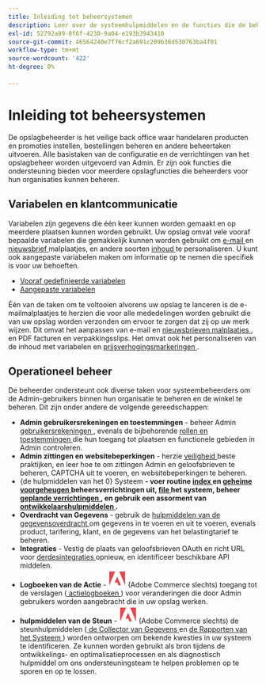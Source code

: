 ```yaml
---
title: Inleiding tot beheersystemen
description: Leer over de systeemhulpmiddelen en de functies die de beheerder van de opslag kan gebruiken om de plaatsen, de gegevens, de integratie, en gebruikers te beheren Admin.
exl-id: 52792a89-8f6f-4230-9a04-e193b3943410
source-git-commit: 46564240e7f76cf2a691c209b36d530763ba4f01
workflow-type: tm+mt
source-wordcount: '422'
ht-degree: 0%

---
```


# Inleiding tot beheersystemen

De opslagbeheerder is het veilige back office waar handelaren producten en promoties instellen, bestellingen beheren en andere beheertaken uitvoeren. Alle basistaken van de configuratie en de verrichtingen van het opslagbeheer worden uitgevoerd van Admin. Er zijn ook functies die ondersteuning bieden voor meerdere opslagfuncties die beheerders voor hun organisaties kunnen beheren.

## Variabelen en klantcommunicatie

Variabelen zijn gegevens die één keer kunnen worden gemaakt en op meerdere plaatsen kunnen worden gebruikt. Uw opslag omvat vele vooraf bepaalde variabelen die gemakkelijk kunnen worden gebruikt om [ e-mail ](email-templates.md) en [ nieuwsbrief ](../merchandising-promotions/newsletter-template.md) malplaatjes, en andere soorten [ inhoud ](../content-design/introduction.md#content) te personaliseren. U kunt ook aangepaste variabelen maken om informatie op te nemen die specifiek is voor uw behoeften.

- [Vooraf gedefinieerde variabelen](variables-predefined.md)
- [Aangepaste variabelen](variables-custom.md)

Één van de taken om te voltooien alvorens uw opslag te lanceren is de e-mailmalplaatjes te herzien die voor alle mededelingen worden gebruikt die van uw opslag worden verzonden om ervoor te zorgen dat zij op uw merk wijzen. Dit omvat het aanpassen van e-mail en [ nieuwsbrieven malplaatjes ](../merchandising-promotions/newsletter-template.md), en PDF facturen en verpakkingsslips. Het omvat ook het personaliseren van de inhoud met variabelen en [ prijsverhogingsmarkeringen ](markup-tags.md).

## Operationeel beheer

De beheerder ondersteunt ook diverse taken voor systeembeheerders om de Admin-gebruikers binnen hun organisatie te beheren en de winkel te beheren. Dit zijn onder andere de volgende gereedschappen:

- **Admin gebruikersrekeningen en toestemmingen** - beheer Admin [ gebruikersrekeningen ](permissions-users-all.md), evenals de bijbehorende [ rollen en toestemmingen ](permissions-user-roles.md) die hun toegang tot plaatsen en functionele gebieden in Admin controleren.
- **Admin zittingen en websitebeperkingen** - herzie [ veiligheid ](security.md) beste praktijken, en leer hoe te om zittingen Admin en geloofsbrieven te beheren, CAPTCHA uit te voeren, en websitebeperkingen te beheren.
- {de hulpmiddelen van het 0} Systeem **- voer routine [ index ](index-management.md) en [ geheime voorgeheugen ](cache-management.md) beheersverrichtingen uit, [ file ](backups.md) het systeem, beheer [ geplande verrichtingen ](data-scheduled-import-export.md), en gebruik een assorment van [ ontwikkelaarshulpmiddelen ](developer-tools.md).**
- **Overdracht van Gegevens** - gebruik de [ hulpmiddelen van de gegevensoverdracht ](data-transfer.md) om gegevens in te voeren en uit te voeren, evenals product, tarifering, klant, en de gegevens van het belastingtarief te beheren.
- **Integraties** - Vestig de plaats van geloofsbrieven OAuth en richt URL voor [ derdesintegraties ](integrations.md) opnieuw, en identificeer beschikbare API middelen.
- **Logboeken van de Actie** - ![ Adobe Commerce ](../assets/adobe-logo.svg) (Adobe Commerce slechts) toegang tot de verslagen ([ actielogboeken ](action-log.md)) voor veranderingen die door Admin gebruikers worden aangebracht die in uw opslag werken.
- **hulpmiddelen van de Steun** - ![ Adobe Commerce ](../assets/adobe-logo.svg) (Adobe Commerce slechts) de steunhulpmiddelen ([ de Collector van Gegevens ](support.md#data-collector) en [ de Rapporten van het Systeem ](support.md#access-system-reports)) worden ontworpen om bekende kwesties in uw systeem te identificeren. Ze kunnen worden gebruikt als bron tijdens de ontwikkelings- en optimalisatieprocessen en als diagnostisch hulpmiddel om ons ondersteuningsteam te helpen problemen op te sporen en op te lossen.
